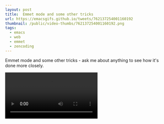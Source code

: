```yaml
---
layout: post
title:  Emmet mode and some other tricks
url: https://emacsgifs.github.io/tweets/762137254001160192
thumbnail: /public/video-thumbs/762137254001160192.png
tags:
  - emacs
  - web
  - emmet
  - zencoding
---
```


Emmet mode and some other tricks - ask me about anything to see how it's done more closely.

<video controls autoplay loop>
  <source src="/public/videos/762137254001160192.mp4" type="video/mp4">
    Sorry your browser does not support the video tag, maybe time to upgrade?
</video>
